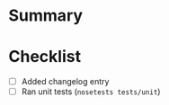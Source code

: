 # Summary

# Checklist

- [ ] Added changelog entry
- [ ] Ran unit tests (`nosetests tests/unit`)

<!-- **For Braintree Developers only, don't forget:**
- [ ] Does this change require work to be done to the GraphQL API? If you have questions check with the GraphQL team.
- [ ] Add & Run integration tests -->
